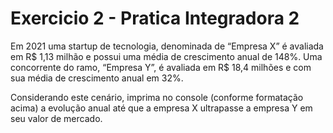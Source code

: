 # Exercicio 2 - Pratica Integradora 2

Em 2021 uma startup de tecnologia, denominada de “Empresa X” é avaliada em
R$ 1,13 milhão e possui uma média de crescimento anual de 148%. Uma concorrente do ramo,
“Empresa Y”, é avaliada em R$ 18,4 milhões e com sua média de crescimento anual em 32%.

Considerando este cenário, imprima no console (conforme formatação acima) a evolução anual até que a
empresa X ultrapasse a empresa Y em seu valor de mercado.
